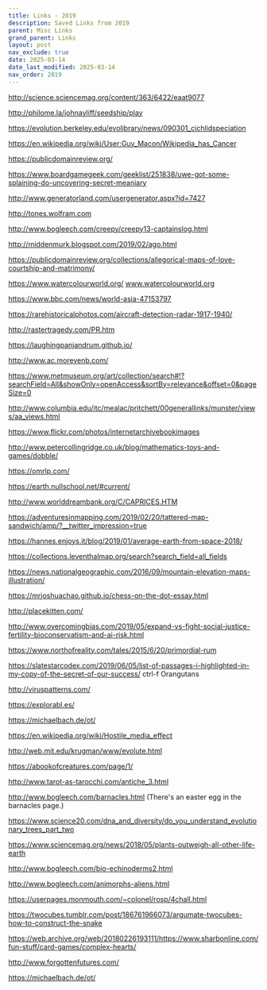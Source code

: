 ```yaml
---
title: Links - 2019
description: Saved Links from 2019
parent: Misc Links
grand_parent: Links
layout: post
nav_exclude: true
date: 2025-03-14
date_last_modified: 2025-03-14
nav_order: 2019
---
```





http://science.sciencemag.org/content/363/6422/eaat9077

http://philome.la/johnayliff/seedship/play

https://evolution.berkeley.edu/evolibrary/news/090301_cichlidspeciation
<!-- Lesson learned from discord discussion: some endstates are desirable, but any convievable path to those endstates may be worse than the gradual status quo. -->

https://en.wikipedia.org/wiki/User:Guy_Macon/Wikipedia_has_Cancer

https://publicdomainreview.org/

https://www.boardgamegeek.com/geeklist/251838/uwe-got-some-splaining-do-uncovering-secret-meaniary


http://www.generatorland.com/usergenerator.aspx?id=7427


http://tones.wolfram.com

http://www.bogleech.com/creepy/creepy13-captainslog.html

http://middenmurk.blogspot.com/2019/02/ago.html

https://publicdomainreview.org/collections/allegorical-maps-of-love-courtship-and-matrimony/

https://www.watercolourworld.org/
www.watercolourworld.org

https://www.bbc.com/news/world-asia-47153797

https://rarehistoricalphotos.com/aircraft-detection-radar-1917-1940/

http://rastertragedy.com/PR.htm


https://laughingpanjandrum.github.io/

http://www.ac.morevenb.com/

https://www.metmuseum.org/art/collection/search#!?searchField=All&showOnly=openAccess&sortBy=relevance&offset=0&pageSize=0

http://www.columbia.edu/itc/mealac/pritchett/00generallinks/munster/views/aa_views.html

https://www.flickr.com/photos/internetarchivebookimages

http://www.petercollingridge.co.uk/blog/mathematics-toys-and-games/dobble/


https://omrlp.com/


https://earth.nullschool.net/#current/


http://www.worlddreambank.org/C/CAPRICES.HTM

https://adventuresinmapping.com/2019/02/20/tattered-map-sandwich/amp/?__twitter_impression=true

https://hannes.enjoys.it/blog/2019/01/average-earth-from-space-2018/

https://collections.leventhalmap.org/search?search_field=all_fields

https://news.nationalgeographic.com/2016/09/mountain-elevation-maps-illustration/



https://mrjoshuachao.github.io/chess-on-the-dot-essay.html




http://placekitten.com/



http://www.overcomingbias.com/2019/05/expand-vs-fight-social-justice-fertility-bioconservatism-and-ai-risk.html



<!-- WASD20, Taking20, Nerdarchy, WebDM, Dungeon Dudes, Dawnforgedcast, A Fistfull of Dice, Runehammer, Jorphdan, Bud's RPG Review, WebDM, Matt Colville, XP to Level 3, are all big players on YouTube, but probably not all of them do reviews. I'd check out their channels to see who's a good fit.

Search this in discord to get Questing Beast information about publishing. Maybe publish skeleton island. -->



https://www.northofreality.com/tales/2015/6/20/primordial-rum


https://slatestarcodex.com/2019/06/05/list-of-passages-i-highlighted-in-my-copy-of-the-secret-of-our-success/
ctrl-f Orangutans


http://viruspatterns.com/

https://explorabl.es/


https://michaelbach.de/ot/


https://en.wikipedia.org/wiki/Hostile_media_effect

http://web.mit.edu/krugman/www/evolute.html


https://abookofcreatures.com/page/1/


http://www.tarot-as-tarocchi.com/antiche_3.html

http://www.bogleech.com/barnacles.html
(There's an easter egg in the barnacles page.)


https://www.science20.com/dna_and_diversity/do_you_understand_evolutionary_trees_part_two


https://www.sciencemag.org/news/2018/05/plants-outweigh-all-other-life-earth


http://www.bogleech.com/bio-echinoderms2.html

http://www.bogleech.com/animorphs-aliens.html


https://userpages.monmouth.com/~colonel/rosp/4chall.html


https://twocubes.tumblr.com/post/186761966073/argumate-twocubes-how-to-construct-the-snake


https://web.archive.org/web/20180226193111/https://www.sharbonline.com/fun-stuff/card-games/complex-hearts/



http://www.forgottenfutures.com/


https://michaelbach.de/ot/